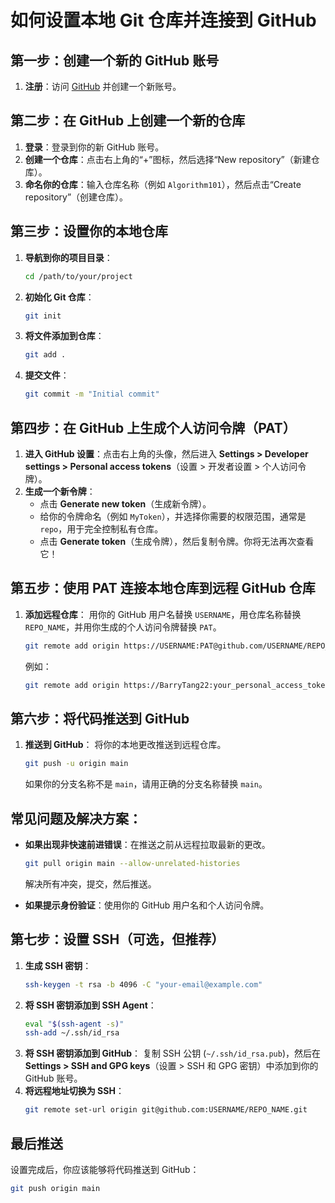 
# 如何设置本地 Git 仓库并连接到 GitHub

## 第一步：创建一个新的 GitHub 账号
1. **注册**：访问 [GitHub](https://github.com) 并创建一个新账号。

## 第二步：在 GitHub 上创建一个新的仓库
1. **登录**：登录到你的新 GitHub 账号。
2. **创建一个仓库**：点击右上角的“+”图标，然后选择“New repository”（新建仓库）。
3. **命名你的仓库**：输入仓库名称（例如 `Algorithm101`），然后点击“Create repository”（创建仓库）。

## 第三步：设置你的本地仓库
1. **导航到你的项目目录**：
   ```bash
   cd /path/to/your/project
   ```
2. **初始化 Git 仓库**：
   ```bash
   git init
   ```
3. **将文件添加到仓库**：
   ```bash
   git add .
   ```
4. **提交文件**：
   ```bash
   git commit -m "Initial commit"
   ```

## 第四步：在 GitHub 上生成个人访问令牌（PAT）
1. **进入 GitHub 设置**：点击右上角的头像，然后进入 **Settings > Developer settings > Personal access tokens**（设置 > 开发者设置 > 个人访问令牌）。
2. **生成一个新令牌**：
   - 点击 **Generate new token**（生成新令牌）。
   - 给你的令牌命名（例如 `MyToken`），并选择你需要的权限范围，通常是 `repo`，用于完全控制私有仓库。
   - 点击 **Generate token**（生成令牌），然后复制令牌。你将无法再次查看它！

## 第五步：使用 PAT 连接本地仓库到远程 GitHub 仓库
1. **添加远程仓库**：
   用你的 GitHub 用户名替换 `USERNAME`，用仓库名称替换 `REPO_NAME`，并用你生成的个人访问令牌替换 `PAT`。
   ```bash
   git remote add origin https://USERNAME:PAT@github.com/USERNAME/REPO_NAME.git
   ```

   例如：
   ```bash
   git remote add origin https://BarryTang22:your_personal_access_token@github.com/BarryTang22/Algorithm101.git
   ```

## 第六步：将代码推送到 GitHub
1. **推送到 GitHub**：
   将你的本地更改推送到远程仓库。
   ```bash
   git push -u origin main
   ```
   如果你的分支名称不是 `main`，请用正确的分支名称替换 `main`。

## 常见问题及解决方案：
- **如果出现非快速前进错误**：在推送之前从远程拉取最新的更改。
   ```bash
   git pull origin main --allow-unrelated-histories
   ```
   解决所有冲突，提交，然后推送。

- **如果提示身份验证**：使用你的 GitHub 用户名和个人访问令牌。

## 第七步：设置 SSH（可选，但推荐）
1. **生成 SSH 密钥**：
   ```bash
   ssh-keygen -t rsa -b 4096 -C "your-email@example.com"
   ```
2. **将 SSH 密钥添加到 SSH Agent**：
   ```bash
   eval "$(ssh-agent -s)"
   ssh-add ~/.ssh/id_rsa
   ```
3. **将 SSH 密钥添加到 GitHub**：
   复制 SSH 公钥 (`~/.ssh/id_rsa.pub`)，然后在 **Settings > SSH and GPG keys**（设置 > SSH 和 GPG 密钥）中添加到你的 GitHub 账号。
4. **将远程地址切换为 SSH**：
   ```bash
   git remote set-url origin git@github.com:USERNAME/REPO_NAME.git
   ```

## 最后推送
设置完成后，你应该能够将代码推送到 GitHub：
```bash
git push origin main
```
